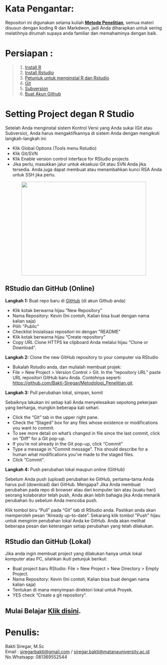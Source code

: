 # Kata Pengantar:
  
Repositori ini digunakan selama kuliah **[Metode Penelitian](https://github.com/Bakti-Siregar/Metodologi_Penelitian/wiki/A.-Pendahuluan)**, semua materi disusun dengan koding R dan Markdwon, jadi Anda diharapkan untuk sering melatihnya dirumah supaya anda familiar dan memahaminya dengan baik. 

# Persiapan :
> 1. [Install R](https://cran.r-project.org/)
> 2. [Install Rstudio](https://rstudio.com/products/rstudio/)
> 3. [Petunjuk untuk menginstal R dan Rstudio](http://mercury.webster.edu/aleshunas/R_learning_infrastructure/Downloading_R_and_RStudio.html)
> 4. [Git](https://git-scm.com/)
> 5. [Subversion](http://subversion.apache.org/)
> 6. [Buat Akun Github](https://github.com/)

# Setting Project degan R Studio
Setelah Anda menginstal sistem Kontrol Versi yang Anda sukai (Git atau Subversio), Anda harus mengaktifkannya di sistem Anda dengan mengikuti langkah-langkah ini:

* Klik Global Options (Tools menu Rstudio)
* Klik Git/SVN
* Klik Enable version control interface for RStudio projects
* Jika perlu, masukkan jalur untuk eksekusi Git atau SVN Anda jika tersedia. Anda juga dapat membuat atau menambahkan kunci RSA Anda untuk SSH jika perlu.

<p align="center"> 
<img src="https://github.com/Bakti-Siregar/Metodologi_Penelitian/blob/master/Git.png" width="400" height="300">
</p>

## RStudio dan GitHub (Online)

**Langkah 1:**  Buat repo baru di [GitHub](GitHub.com) (di akun Github anda)

* Klik kotak berwarna hijau “New Repository” 
* Nama Repository: Kevin (Ini contoh, Kalian bisa buat dengan nama kalian saja)
* Pilih "Public"
* Checklist Inisialisasi repositori ini dengan "README"
* Klik kotak berwarna hijau “Create repository” 
* Copy URL Clone HTTPS ke clipboard Anda melalui hijau “Clone or Download”.

**Langkah 2:** Clone the new GitHub repository to your computer via RStudio

* Bukalah Rstudio anda, dan mulialah membuat projek:
* File > New Project > Version Control > Git. In the “repository URL” paste URL repositori GitHub baru Anda. Contohnya seperti: https://github.com/Bakti-Siregar/Metodologi_Penelitian.git.


**Langkah 3:** Pull perubahan lokal, simpan, komit

Sebaiknya lakukan ini setiap kali Anda menyelesaikan sepotong pekerjaan yang berharga, mungkin beberapa kali sehari.

* Click the “Git” tab in the upper right pane.
* Check the “Staged” box for any files whose existence or modifications you want to commit.
* To see more detail on what’s changed in file since the last commit, click on “Diff” for a Git pop-up.
* If you’re not already in the Git pop-up, click “Commit”
* Type a message in “Commit message”. This should describe for a human what modifications you’ve made to the staged files.
* Click “Commit”.

**Langkah 4:** Push perubahan lokal maupun online (GitHub)

Sebelum Anda push (upload) perubahan ke GitHub, pertama-tama Anda harus pull (download) dari GitHub. Mengapa? Jika Anda membuat perubahan pada repo di browser atau dari komputer lain atau (suatu hari) seorang kolaborator telah push, Anda akan lebih bahagia jika Anda menarik perubahan itu sebelum Anda mencoba push.

Klik tombol biru “Pull” pada “Git” tab di RStudio anda. Pastikan anda akan memperoleh pesan “Already up-to-date”. 
Sekarang klik tombol "Push" hijau untuk mengirim perubahan lokal Anda ke GitHub. Anda akan melihat beberapa pesan dan keterangan setiap perubahan yang telah dilakukan.

## RStudio dan GitHub (Lokal)

Jika anda ingin membuat project yang dilakukan hanya untuk lokal komputer atau PC, silahkan ikuti petunjuk berikut:

* Buat project baru RStudio: File > New Project > New Directory > Empty Project.
* Nama Repository: Kevin (Ini contoh, Kalian bisa buat dengan nama kalian saja)
* Tentukan di mana menyimpan direktori lokal untuk Proyek.
* YES check “Create a git repository”.

## Mulai Belajar [Klik disini](https://github.com/Bakti-Siregar/Metodologi_Penelitian/wiki/A.-Pendahuluan).


# Penulis:
Bakti Siregar, M.Sc <br>
Email : siregarbakti@gmail.com / siregar.bakti@matanauniversity.ac.id <br>
No.Whatsapp: 081369552544


